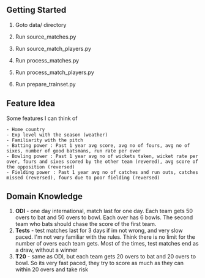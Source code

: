 ## Getting Started

1. Goto data/ directory
2. Run source_matches.py
3. Run source_match_players.py

4. Run process_matches.py
5. Run process_match_players.py

6. Run prepare_trainset.py

## Feature Idea

Some features I can think of

    - Home country
    - Exp level with the season (weather)
    - Familiarity with the pitch
    - Batting power : Past 1 year avg score, avg no of fours, avg no of sixes, number of good batsmans, run rate per over
    - Bowling power : Past 1 year avg no of wickets taken, wicket rate per over, fours and sixes scored by the other team (revered), avg score of the opposition (reversed)
    - Fielding power : Past 1 year avg no of catches and run outs, catches missed (reversed), fours due to poor fielding (reversed)

## Domain Knowledge

1.  **ODI** - one day international, match last for one day. Each team gets 50 overs to bat and 50 overs to bowl. Each over has 6 bowls. The second team who bats should chase the score of the first team. 
2.  **Tests** - test matches last for 3 days if im not wrong, and very slow paced. I'm not very familiar with the rules. Think there is no limit for the number of overs each team gets. Most of the times, test matches end as a draw, without a winner 
3.  **T20** - same as ODI, but each team gets 20 overs to bat and 20 overs to bowl. So its very fast paced, they try to score as much as they can within 20 overs and take risk 
